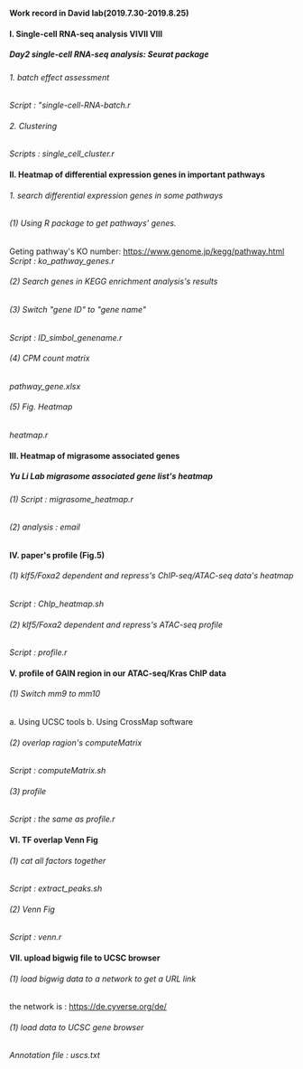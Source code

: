 **Work record in David lab(2019.7.30-2019.8.25)**
#### Ⅰ. Single-cell RNA-seq analysis        ⅥⅦ Ⅷ
##### Day2 single-cell RNA-seq analysis: Seurat package
###### 1. batch effect assessment
*Script : "single-cell-RNA-batch.r*
###### 2. Clustering
*Scripts : single_cell_cluster.r*
#### Ⅱ. Heatmap of differential expression genes in important pathways
###### 1. search differential expression genes in some pathways
###### (1) Using R package to get pathways' genes.
Geting pathway's KO number: https://www.genome.jp/kegg/pathway.html
*Script : ko_pathway_genes.r*
###### (2) Search genes in KEGG enrichment analysis's results
###### (3) Switch "gene ID" to "gene name"
*Script : ID_simbol_genename.r*
###### (4) CPM count matrix
*pathway_gene.xlsx*
###### (5) Fig. Heatmap
*heatmap.r*
#### Ⅲ. Heatmap of migrasome associated genes

##### Yu Li Lab migrasome associated gene list's heatmap
###### (1) *Script : migrasome_heatmap.r*
###### (2) analysis : *email*
#### Ⅳ. paper's profile (Fig.5)
###### (1) klf5/Foxa2 dependent and repress's ChIP-seq/ATAC-seq data's heatmap
*Script : ChIp_heatmap.sh*
###### (2)  klf5/Foxa2 dependent and repress's ATAC-seq profile
*Script : profile.r*
#### Ⅴ. profile of GAIN region in our ATAC-seq/Kras ChIP data
###### (1) Switch mm9 to mm10
a. Using UCSC tools
b. Using CrossMap software
###### (2) overlap ragion's computeMatrix 
*Script : computeMatrix.sh*
###### (3) profile
*Script : the same as profile.r*
#### Ⅵ. TF overlap Venn Fig
###### (1) cat all factors together
*Script : extract_peaks.sh*
###### (2) Venn Fig
*Script : venn.r*
#### Ⅶ. upload bigwig file to UCSC browser
###### (1) load bigwig data to a network to get a URL link
the network is : https://de.cyverse.org/de/
###### (1) load data to UCSC gene browser
*Annotation file  : uscs.txt*
